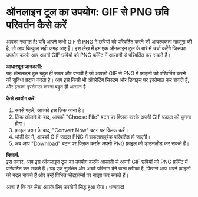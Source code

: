 ऑनलाइन टूल का उपयोग: GIF से PNG छवि परिवर्तन कैसे करें
======================================================

आपका स्वागत है! यदि आपने कभी GIF से PNG में छवियों को परिवर्तित करने की आवश्यकता महसूस की है, तो आप बिल्कुल सही जगह आए हैं। इस लेख में हम एक ऑनलाइन टूल के बारे में चर्चा करेंगे जिसका उपयोग करके आप अपनी GIF छवियों को PNG फॉर्मेट में आसानी से परिवर्तित कर सकते हैं।

**आधारभूत जानकारी:**  
यह ऑनलाइन टूल बहुत ही सरल और प्रभावी है जो आपको GIF से PNG में फ़ाइलों को परिवर्तित करने की सुविधा प्रदान करता है। आप इसे किसी भी ऑपरेटिंग सिस्टम और डिवाइस पर इस्तेमाल कर सकते हैं, और इसका इस्तेमाल करना बहुत ही आसान है।

**कैसे उपयोग करें:**

1. सबसे पहले, आपको इस लिंक जाना है।
2. लिंक खोलने के बाद, आपको "Choose File" बटन पर क्लिक करके अपनी GIF फ़ाइल को चुनना होगा।
3. फ़ाइल चयन के बाद, "Convert Now" बटन पर क्लिक करें।
4. थोड़ी देर में, आपकी GIF फ़ाइल PNG में सफलतापूर्वक परिवर्तित हो जाएगी।
5. अब आप "Download" बटन पर क्लिक करके अपनी PNG फ़ाइल को डाउनलोड कर सकते हैं।

**निष्कर्ष:**  
इस प्रकार, आप इस ऑनलाइन टूल का उपयोग करके आसानी से अपनी GIF छवियों को PNG फ़ॉर्मेट में परिवर्तित कर सकते हैं। यह एक सुरक्षित और अच्छे परिणाम देने वाला तरीका है, जिससे आप अपने फ़ाइलों को बदल सकते हैं और उन्हें विभिन्न प्लेटफ़ॉर्म्स पर साझा कर सकते हैं।

आशा है कि यह लेख आपके लिए उपयोगी सिद्ध हुआ होगा। धन्यवाद!